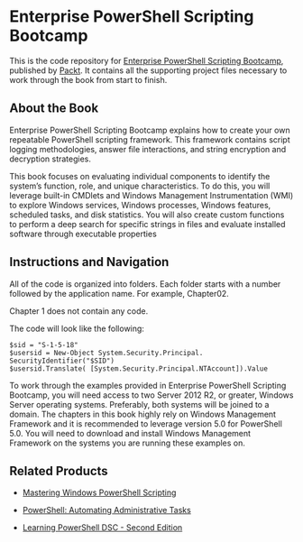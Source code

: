 # Enterprise PowerShell Scripting Bootcamp
This is the code repository for [Enterprise PowerShell Scripting Bootcamp](https://www.packtpub.com/virtualization-and-cloud/enterprise-powershell-scripting-bootcamp?utm_source=github&utm_medium=repository&utm_campaign=9781787288287), published by [Packt](https://www.packtpub.com/?utm_source=github). It contains all the supporting project files necessary to work through the book from start to finish.
## About the Book
Enterprise PowerShell Scripting Bootcamp explains how to create your own repeatable PowerShell scripting framework. This framework contains script logging methodologies, answer file interactions, and string encryption and decryption strategies.

This book focuses on evaluating individual components to identify the system’s function, role, and unique characteristics. To do this, you will leverage built-in CMDlets and Windows Management Instrumentation (WMI) to explore Windows services, Windows processes, Windows features, scheduled tasks, and disk statistics. You will also create custom functions to perform a deep search for specific strings in files and evaluate installed software through executable properties
## Instructions and Navigation
All of the code is organized into folders. Each folder starts with a number followed by the application name. For example, Chapter02.

Chapter 1 does not contain any code.

The code will look like the following:
```
$sid = "S-1-5-18"
$usersid = New-Object System.Security.Principal.
SecurityIdentifier("$SID")
$usersid.Translate( [System.Security.Principal.NTAccount]).Value
```

To work through the examples provided in Enterprise PowerShell Scripting Bootcamp,
you will need access to two Server 2012 R2, or greater, Windows Server operating
systems. Preferably, both systems will be joined to a domain. The chapters in this book
highly rely on Windows Management Framework and it is recommended to leverage
version 5.0 for PowerShell 5.0. You will need to download and install Windows
Management Framework on the systems you are running these examples on.

## Related Products
* [Mastering Windows PowerShell Scripting](https://www.packtpub.com/application-development/mastering-windows-powershell-scripting?utm_source=github&utm_medium=repository&utm_campaign=9781782173557)

* [PowerShell: Automating Administrative Tasks](https://www.packtpub.com/networking-and-servers/powershell-automating-administrative-tasks?utm_source=github&utm_medium=repository&utm_campaign=9781787123755)

* [Learning PowerShell DSC - Second Edition](https://www.packtpub.com/networking-and-servers/learning-powershell-dsc-second-edition?utm_source=github&utm_medium=repository&utm_campaign=9781787287242)

